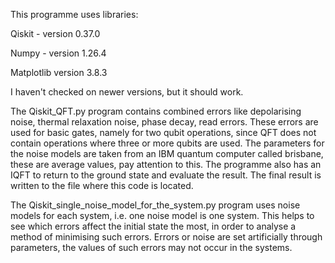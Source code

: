 This programme uses libraries:

Qiskit - version 0.37.0

Numpy - version 1.26.4

Matplotlib version 3.8.3

I haven't checked on newer versions, but it should work.

The Qiskit_QFT.py program contains combined errors like depolarising noise, thermal relaxation noise, phase decay, read errors. These errors are used for basic gates, namely for two qubit operations, since QFT does not contain operations where three or more qubits are used. The parameters for the noise models are taken from an IBM quantum computer called brisbane, these are average values, pay attention to this. The programme also has an IQFT to return to the ground state and evaluate the result. The final result is written to the file where this code is located.

The Qiskit_single_noise_model_for_the_system.py program uses noise models for each system, i.e. one noise model is one system. This helps to see which errors affect the initial state the most, in order to analyse a method of minimising such errors. Errors or noise are set artificially through parameters, the values of such errors may not occur in the systems.
